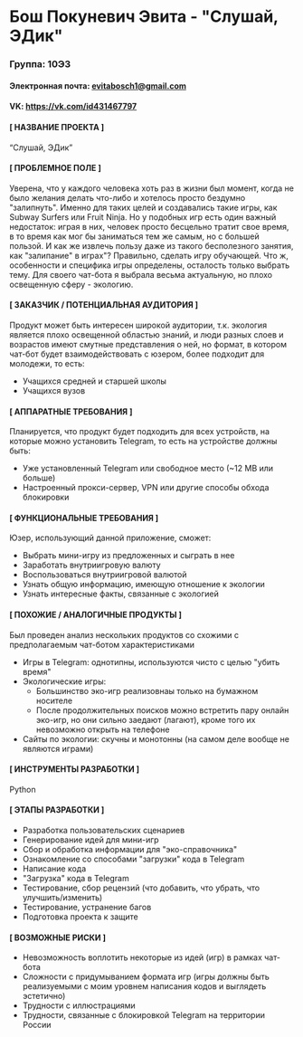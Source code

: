 # Бош Покуневич Эвита - "Слушай, ЭДик"

### Группа: 10Э3
#### Электронная почта: evitabosch1@gmail.com
#### VK: https://vk.com/id431467797
#### [ НАЗВАНИЕ ПРОЕКТА ]

“Слушай, ЭДик”

#### [ ПРОБЛЕМНОЕ ПОЛЕ ]

Уверена, что у каждого человека хоть раз в жизни был момент, когда не было
желания делать что-либо и хотелось просто бездумно "залипнуть". Именно для таких целей и создавались такие игры, как Subway Surfers или 
Fruit Ninja. Но у подобных игр есть один важный недостаток: играя в них, человек просто бесцельно тратит свое время, в то время как мог бы заниматься
тем же самым, но с большей пользой. И как же извлечь пользу даже из такого бесполезного занятия, как "залипание" в играх"? Правильно, сделать игру обучающей. 
Что ж, особенности и специфика игры определены, осталость только выбрать тему. Для своего чат-бота я выбрала весьма актуальную,
но плохо освещенную сферу - экологию.

#### [ ЗАКАЗЧИК / ПОТЕНЦИАЛЬНАЯ АУДИТОРИЯ ]

Продукт может быть интересен широкой аудитории, т.к. экология является плохо освещенной областью знаний, и люди разных слоев и возрастов имеют смутные представления о ней, но формат, в котором чат-бот будет взаимодействовать с юзером, более подходит для молодежи, то есть:
+ Учащихся средней и старшей школы
+ Учащихся вузов

#### [ АППАРАТНЫЕ ТРЕБОВАНИЯ ]

Планируется, что продукт будет подходить для всех устройств, на которые можно установить Telegram, то есть на устройстве должны быть:
+ Уже установленный Telegram или свободное место (~12 MB или больше)
+ Настроенный прокси-сервер, VPN или другие способы обхода блокировки

#### [ ФУНКЦИОНАЛЬНЫЕ ТРЕБОВАНИЯ ]

Юзер, использующий данной приложение, сможет:
+ Выбрать мини-игру из предложенных и сыграть в нее
+ Заработать внутриигровую валюту
+ Воспользоваться внутриигровой валютой
+ Узнать общую информацию, имеющую отношение к экологии
+ Узнать интересные факты, связанные с экологией

#### [ ПОХОЖИЕ / АНАЛОГИЧНЫЕ ПРОДУКТЫ ]

Был проведен анализ нескольких продуктов со схожими с предполагаемым чат-ботом характеристиками
+ Игры в Telegram: однотипны, используются чисто с целью "убить время"
+ Экологические игры:
  + Большинство эко-игр реализовнаы только на бумажном носителе
  + После продолжительных поисков можно встретить пару онлайн эко-игр, но они сильно заедают (лагают), кроме того их невозможно открыть на телефоне
+ Сайты по экологии: скучны и монотонны (на самом деле вообще не являются играми)

#### [ ИНСТРУМЕНТЫ РАЗРАБОТКИ ]

Python

#### [ ЭТАПЫ РАЗРАБОТКИ ]

- Разработка пользовательских сценариев
- Генерирование идей для мини-игр
- Сбор и обработка информации для "эко-справочника"
- Ознакомление со способами "загрузки" кода в Telegram
- Написание кода
- "Загрузка" кода в Telegram
- Тестирование, сбор рецензий (что добавить, что убрать, что улучшить/изменить)
- Тестирование, устранение багов
- Подготовка проекта к защите

#### [ ВОЗМОЖНЫЕ РИСКИ ]

- Невозможность воплотить некоторые из идей (игр) в рамках чат-бота
- Сложности с придумыванием формата игр (игры должны быть реализуемыми с моим уровнем написания кодов и выглядеть эстетично)
- Трудности с иллюстрациями
- Трудности, связанные с блокировкой Telegram на территории России
